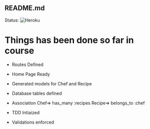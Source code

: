 ## README.md

Status: ![Heroku](http://heroku-badge.herokuapp.com/?app=rails-myrecipesapp&style=flat)

# Things has been done so far in course

* Routes Defined

* Home Page Ready

* Generated models for Chef and Recipe

* Database tables defined

* Association Chef=> has_many :recipes Recipe=> belongs_to :chef

* TDD Intiaized

* Validations enforced
